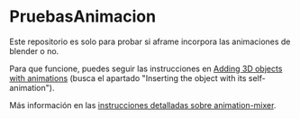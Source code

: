 # PruebasAnimacion
Este repositorio es solo para probar si aframe incorpora las animaciones de blender o no.

Para que funcione, puedes seguir las instrucciones en [Adding 3D objects with animations](https://jgbarah.github.io/aframe-playground/moving-01/) (busca el apartado "Inserting the object with its self-animation").

Más información en las [instrucciones detalladas sobre animation-mixer](https://github.com/n5ro/aframe-extras/tree/master/src/loaders#animation).

